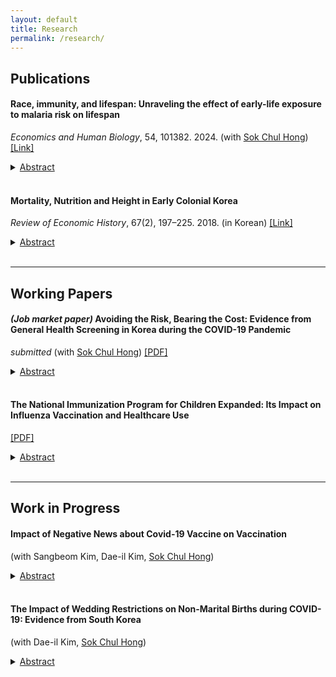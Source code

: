 ```yaml
---
layout: default
title: Research
permalink: /research/
---
```


## Publications
#### Race, immunity, and lifespan: Unraveling the effect of early-life exposure to malaria risk on lifespan
_Economics and Human Biology_, 54, 101382. 2024. (with [Sok Chul Hong](https://sites.google.com/site/sokchulhong/)) [[Link]](https://www.sciencedirect.com/science/article/abs/pii/S1570677X24000340?casa_token=6rZ-QF8LF54AAAAA:oy6mFTRYK66mXhDeRSFQ96u3W6N9xjhpuTA5d4UGECl43-tktt87SrE7iQKIj0RQbiv8chq6)
<details>
<summary><u>Abstract</u> </summary>
We investigate a historical experience to measure the long-term effect of malaria on lifespan among infected survivors and identify a factor that mitigates malaria’s effect.  
Using a sample of Union Army veterans born during the mid-19th century and their lifetime records, we show that exposure to high risk of malaria at birth or in early life substantially shortened their lifespan.  
The legacy of exposure to malaria is robust while controlling for lifetime socioeconomic and health conditions, fixed effects, and considering selection bias. Additionally, we include the US Colored Troops sample of black veterans to analyze racial differences in the effect of malaria exposure on lifespan.  
Exposure to malaria did not lead to a shorter lifespan among black veterans.  
Evidence suggests that genetic immunity to malaria in black veterans might contribute this heterogeneity.
</details>
<br>

#### Mortality, Nutrition and Height in Early Colonial Korea
_Review of Economic History_, 67(2), 197–225. 2018. (in Korean) [[Link]](https://kiss.kstudy.com/Detail/Ar?key=3626004)
<details>
<summary><u>Abstract</u> </summary>
The determinants of stature can be changed in one country by the change of cultural and economic situation. The cases of western countries in 19th century are good example. Therefore, identifying the determinants is needed to understand the change of stature in colonial Korea. In this study, I used Prisoners’ cards made in prions that provide a lot of information about their characteristic. What I found is that disease environments were important factors to determine people’ stature in early colonial Korea. The change of the mortality rate that reflected disease environment explained the statural change. I analyzed influence of disease environment by year. There is no difference in the coefficient by year. The implication of this study is to identify factor determining statures in early colonial Korea.
</details>
<br>

---

## Working Papers
#### <i>(Job market paper)</i> Avoiding the Risk, Bearing the Cost: Evidence from General Health Screening in Korea during the COVID-19 Pandemic
<i>submitted</i> (with [Sok Chul Hong](https://sites.google.com/site/sokchulhong/)) [[PDF]](https://www.dropbox.com/scl/fi/x7knwah9umqeo7zt1qiv6/Avoiding-the-Risk-Bearing-the-Cost.pdf?rlkey=5tb1pp8ftkg9v0sw46thzuzlr&st=ro4n7zkk&dl=0)
<details>
<summary><u>Abstract</u> </summary>
This study examines the unintended health consequences of voluntary responses to COVID-19. We focus on general health screening in Korea, using administrative data linking medical claims and screening records. We find that screening rates declined sharply in 2020 relative to counterfactual trends, particularly among individuals at higher risk of chronic diseases. Next, we assess the effect of forgone screening using propensity score matching and event study designs. Our estimates show that individuals who missed screening would have been more likely to initiate care for chronic diseases if screened. Such delays in management lead to more advanced conditions at care initiation.
</details>
<br>

#### The National Immunization Program for Children Expanded: Its Impact on Influenza Vaccination and Healthcare Use
[[PDF]](https://www.dropbox.com/scl/fi/l79saejfla0mxtsjwhkjj/The-National-Immunization-Program-for-Children-Expanded.pdf?rlkey=xpkw5o6hx0yhru2sd8cowg5oa&st=l37d351n&dl=0)
<details>
<summary><u>Abstract</u> </summary>
This study examines the impact of expanding the eligible age for child influenza vaccinations in Korea. To control for time trends in influenza vaccination rates, I estimate a difference-in-differences model using children not affected by the age expansion as a control group. Through this model, I find that expanding the program's eligible age significantly increased the vaccination rate of children aged 5-12 in the treatment group. This increase is mainly observed among households with incomes above the median, those with working mothers, and those living in areas with high access to healthcare facilities. Next, I use  National Health Information Database from the National Health Insurance Service (NHIS) to analyze changes in influenza-related healthcare utilization as the program's eligible age expanded. The results show that the estimates from the difference-in-differences model are not robust to time-varying confounding factors related to influenza incidence. To address this, I estimate a triple difference model that exploits temporal variation in the match between the influenza vaccine and prevalent viruses. The results show that influenza-related healthcare utilization decreased during periods of high match rates after the policy was implemented.
</details>
<br>

---

## Work in Progress
#### Impact of Negative News about Covid-19 Vaccine on Vaccination
(with Sangbeom Kim, Dae-il Kim, [Sok Chul Hong](https://sites.google.com/site/sokchulhong/))
<details>
<summary><u>Abstract</u> </summary>
Informed decision-making is a fundamental mechanism within society, exemplified by vaccination choices. During the global COVID-19 pandemic, vaccination emerged as a crucial strategy for mitigating societal risks, yet uncertainty surrounding vaccine side effects persisted. This uncertainty is often exacerbated by the overwhelming volume of information available, leading individuals to selectively engage with preferred news narratives. This study examines the impact of exposure to negative information about vaccines on vaccination rates in South Korea. Our findings reveal a strong correlation between support for government vacc ination policies and individuals' political affiliations: those aligned with the government are more likely to endorse these policies, while opposition supporters tend to resist them. This trend arises from a preference for news sources that present negati ve content opposing official government views. To test this hypothesis, we employ text analysis to explore differences in coverage of "COVID-19 Vaccination" by conservative and liberal news outlets, revealing a pronounced negativity in reporting from certa in sources. Furthermore, by measuring exposure to conservative news outlets and analyzing regional variations prior to the pandemic, we demonstrate significant disparities in vaccination rates linked to the political orientation of news consumption. These results highlight the critical role of negative vaccine information in shaping public health decision-making.
</details>
<br>

#### The Impact of Wedding Restrictions on Non-Marital Births during COVID-19: Evidence from South Korea 
(with Dae-il Kim, [Sok Chul Hong](https://sites.google.com/site/sokchulhong/))
<details>
<summary><u>Abstract</u> </summary>
During the COVID-19 pandemic, a steep increase in non-marital births was observed in South Korea, particularly among older mothers. We test the hypothesis that the increase in non marital births is a result of marriage delays caused by the pandemic. The COVID-19 pandemic likely raised the costs of marriage due to infection risks and quarantine policies restricting weddings. Consequently, individuals faced the decision of whether to postpone childbearing as a response to delayed marriage. However, the costs of delay could differ by age. In particular, older women may face higher costs, as late childbearing can negatively affect the health of their offspring. By exploiting variations in COVID-19 infection risk and wedding restrictions, this research will assess the pandemic’s impact on marriage postponements and explore whether non-marital births served as a strategy to offset the anticipated decline in child health due to delayed childbirth. The study’s findings are relevant as they highlight how the COVID 19 pandemic interacts with policy and cultural factors to create demographic effects.
</details>
